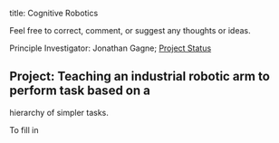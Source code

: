 title: Cognitive Robotics

Feel free to correct, comment, or suggest any thoughts or ideas.

Principle Investigator: Jonathan Gagne; [Project Status](?q=node/585)

## Project: Teaching an industrial robotic arm to perform task based on a
hierarchy of simpler tasks.

To fill in
